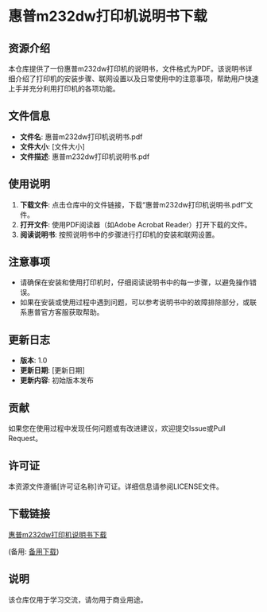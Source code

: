 # 惠普m232dw打印机说明书下载

## 资源介绍

本仓库提供了一份惠普m232dw打印机的说明书，文件格式为PDF。该说明书详细介绍了打印机的安装步骤、联网设置以及日常使用中的注意事项，帮助用户快速上手并充分利用打印机的各项功能。

## 文件信息

- **文件名**: 惠普m232dw打印机说明书.pdf
- **文件大小**: [文件大小]
- **文件描述**: 惠普m232dw打印机说明书.pdf

## 使用说明

1. **下载文件**: 点击仓库中的文件链接，下载“惠普m232dw打印机说明书.pdf”文件。
2. **打开文件**: 使用PDF阅读器（如Adobe Acrobat Reader）打开下载的文件。
3. **阅读说明书**: 按照说明书中的步骤进行打印机的安装和联网设置。

## 注意事项

- 请确保在安装和使用打印机时，仔细阅读说明书中的每一步骤，以避免操作错误。
- 如果在安装或使用过程中遇到问题，可以参考说明书中的故障排除部分，或联系惠普官方客服获取帮助。

## 更新日志

- **版本**: 1.0
- **更新日期**: [更新日期]
- **更新内容**: 初始版本发布

## 贡献

如果您在使用过程中发现任何问题或有改进建议，欢迎提交Issue或Pull Request。

## 许可证

本资源文件遵循[许可证名称]许可证。详细信息请参阅LICENSE文件。

## 下载链接
[惠普m232dw打印机说明书下载](https://pan.quark.cn/s/2b86f5259b4a) 

(备用: [备用下载](https://pan.baidu.com/s/1J7SIsBg6EGOntnPK1zcCrw?pwd=1234))

## 说明

该仓库仅用于学习交流，请勿用于商业用途。
